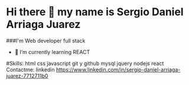 # Hi there 👋 my name is Sergio Daniel Arriaga Juarez
###I'm Web developer full stack
- 🌱 I’m currently learning REACT

#Skills:
html
css
javascript
git y github
mysql
jquery
nodejs
react
Contactme: linkedin https://www.linkedin.com/in/sergio-daniel-arriaga-juarez-7712711b0
